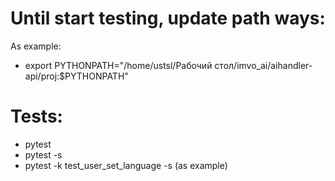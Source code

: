 
# Until start testing, update path ways:

As example:
- export PYTHONPATH="/home/ustsl/Рабочий стол/imvo_ai/aihandler-api/proj:$PYTHONPATH"


# Tests:

- pytest
- pytest -s 
- pytest -k test_user_set_language -s (as example)